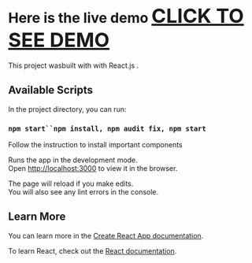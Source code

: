 # Here is the live demo <a href="http://onlineus.info/" style="font-size: 40px">CLICK TO SEE DEMO</a>




This project wasbuilt with with React.js .

## Available Scripts

In the project directory, you can run:

### `npm start``npm install, npm audit fix, npm start`
Follow the instruction to install important components

Runs the app in the development mode.<br>
Open [http://localhost:3000](http://localhost:3000) to view it in the browser.

The page will reload if you make edits.<br>
You will also see any lint errors in the console.


## Learn More

You can learn more in the [Create React App documentation](https://facebook.github.io/create-react-app/docs/getting-started).

To learn React, check out the [React documentation](https://reactjs.org/).



